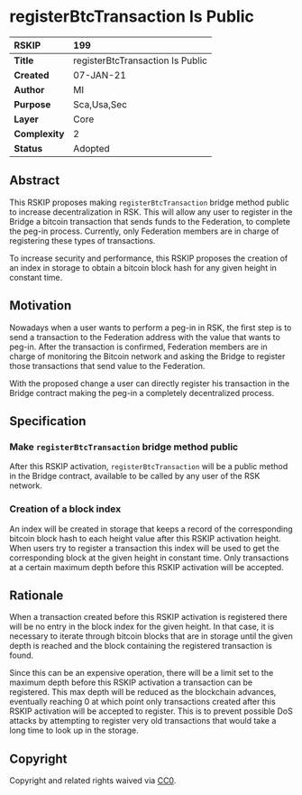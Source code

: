# registerBtcTransaction Is Public

|RSKIP          |199           |
| :------------ |:-------------|
|**Title**      |registerBtcTransaction Is Public |
|**Created**    |07-JAN-21 |
|**Author**     |MI |
|**Purpose**    |Sca,Usa,Sec |
|**Layer**      |Core |
|**Complexity** |2 |
|**Status**     |Adopted |

## Abstract

This RSKIP proposes making `registerBtcTransaction` bridge method public to increase decentralization in RSK. This will allow any user to register in the Bridge a bitcoin transaction that sends funds to the Federation, to complete the peg-in process. Currently, only Federation members are in charge of registering these types of transactions.

To increase security and performance, this RSKIP proposes the creation of an index in storage to obtain a bitcoin block hash for any given height in constant time.

## Motivation

Nowadays when a user wants to perform a peg-in in RSK, the first step is to send a transaction to the Federation address with the value that wants to peg-in. After the transaction is confirmed, Federation members are in charge of monitoring the Bitcoin network and asking the Bridge to register those transactions that send value to the Federation. 

With the proposed change a user can directly register his transaction in the Bridge contract making the peg-in a completely decentralized process.

## Specification

### Make `registerBtcTransaction` bridge method public

After this RSKIP activation, `registerBtcTransaction` will be a public method in the Bridge contract, available to be called by any user of the RSK network.

### Creation of a block index

An index will be created in storage that keeps a record of the corresponding bitcoin block hash to each height value after this RSKIP activation height. When users try to register a transaction this index will be used to get the corresponding block at the given height in constant time. Only transactions at a certain maximum depth before this RSKIP activation will be accepted.

## Rationale

When a transaction created before this RSKIP activation is registered there will be no entry in the block index for the given height. In that case, it is necessary to iterate through bitcoin blocks that are in storage until the given depth is reached and the block containing the registered transaction is found. 

Since this can be an expensive operation, there will be a limit set to the maximum depth before this RSKIP activation a transaction can be registered. This max depth will be reduced as the blockchain advances, eventually reaching 0 at which point only transactions created after this RSKIP activation will be accepted to register. This is to prevent possible DoS attacks by attempting to register very old transactions that would take a long time to look up in the storage.

## Copyright

Copyright and related rights waived via [CC0](https://creativecommons.org/publicdomain/zero/1.0/).
